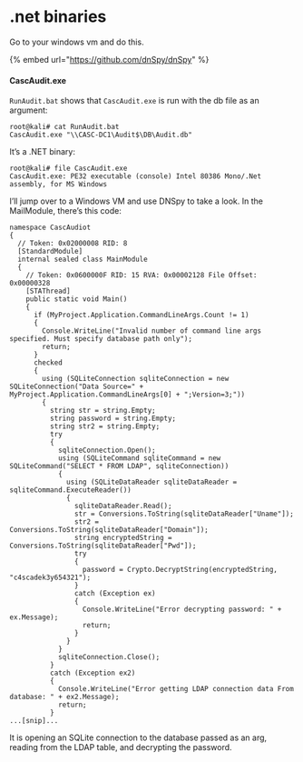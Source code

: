 # .net binaries

Go to your windows vm and do this.&#x20;

{% embed url="https://github.com/dnSpy/dnSpy" %}

#### CascAudit.exe <a href="#cascauditexe" id="cascauditexe"></a>

`RunAudit.bat` shows that `CascAudit.exe` is run with the db file as an argument:

```
root@kali# cat RunAudit.bat 
CascAudit.exe "\\CASC-DC1\Audit$\DB\Audit.db"
```

It’s a .NET binary:

```
root@kali# file CascAudit.exe 
CascAudit.exe: PE32 executable (console) Intel 80386 Mono/.Net assembly, for MS Windows
```

I’ll jump over to a Windows VM and use DNSpy to take a look. In the MailModule, there’s this code:

```
namespace CascAudiot
{
  // Token: 0x02000008 RID: 8
  [StandardModule]
  internal sealed class MainModule
  {
    // Token: 0x0600000F RID: 15 RVA: 0x00002128 File Offset: 0x00000328
    [STAThread]
    public static void Main()
    {
      if (MyProject.Application.CommandLineArgs.Count != 1)
      {
        Console.WriteLine("Invalid number of command line args specified. Must specify database path only");
        return;
      }
      checked
      {
        using (SQLiteConnection sqliteConnection = new SQLiteConnection("Data Source=" + MyProject.Application.CommandLineArgs[0] + ";Version=3;"))
        {
          string str = string.Empty;
          string password = string.Empty;
          string str2 = string.Empty;
          try
          {
            sqliteConnection.Open();
            using (SQLiteCommand sqliteCommand = new SQLiteCommand("SELECT * FROM LDAP", sqliteConnection))
            {
              using (SQLiteDataReader sqliteDataReader = sqliteCommand.ExecuteReader())
              {
                sqliteDataReader.Read();
                str = Conversions.ToString(sqliteDataReader["Uname"]);
                str2 = Conversions.ToString(sqliteDataReader["Domain"]);
                string encryptedString = Conversions.ToString(sqliteDataReader["Pwd"]);
                try
                {
                  password = Crypto.DecryptString(encryptedString, "c4scadek3y654321");
                }
                catch (Exception ex)
                {
                  Console.WriteLine("Error decrypting password: " + ex.Message);
                  return;
                }
              }
            }
            sqliteConnection.Close();
          }
          catch (Exception ex2)
          {
            Console.WriteLine("Error getting LDAP connection data From database: " + ex2.Message);
            return;
          }
...[snip]...
```

It is opening an SQLite connection to the database passed as an arg, reading from the LDAP table, and decrypting the password.
